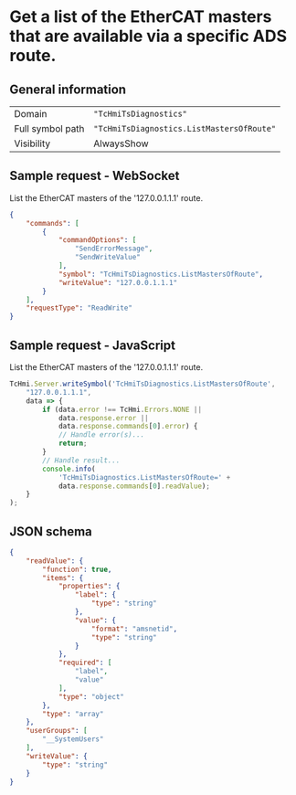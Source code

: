 # Get a list of the EtherCAT masters that are available via a specific ADS route.

## General information

|  |  |
| - | - |
| Domain | `"TcHmiTsDiagnostics"` |
| Full symbol path | `"TcHmiTsDiagnostics.ListMastersOfRoute"` |
| Visibility | AlwaysShow |

## Sample request - WebSocket

List the EtherCAT masters of the '127.0.0.1.1.1' route.
```json
{
    "commands": [
        {
            "commandOptions": [
                "SendErrorMessage",
                "SendWriteValue"
            ],
            "symbol": "TcHmiTsDiagnostics.ListMastersOfRoute",
            "writeValue": "127.0.0.1.1.1"
        }
    ],
    "requestType": "ReadWrite"
}
```

## Sample request - JavaScript

List the EtherCAT masters of the '127.0.0.1.1.1' route.
```javascript
TcHmi.Server.writeSymbol('TcHmiTsDiagnostics.ListMastersOfRoute',
    "127.0.0.1.1.1",
    data => {
        if (data.error !== TcHmi.Errors.NONE ||
            data.response.error ||
            data.response.commands[0].error) {
            // Handle error(s)...
            return;
        }
        // Handle result...
        console.info(
            'TcHmiTsDiagnostics.ListMastersOfRoute=' +
            data.response.commands[0].readValue);
    }
);
```

## JSON schema

```json
{
    "readValue": {
        "function": true,
        "items": {
            "properties": {
                "label": {
                    "type": "string"
                },
                "value": {
                    "format": "amsnetid",
                    "type": "string"
                }
            },
            "required": [
                "label",
                "value"
            ],
            "type": "object"
        },
        "type": "array"
    },
    "userGroups": [
        "__SystemUsers"
    ],
    "writeValue": {
        "type": "string"
    }
}
```
